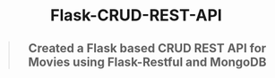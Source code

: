 <h1 align="center"> Flask-CRUD-REST-API </h1>

> <h2 align="center"> Created a Flask based CRUD REST API for Movies using Flask-Restful and MongoDB </h2>
